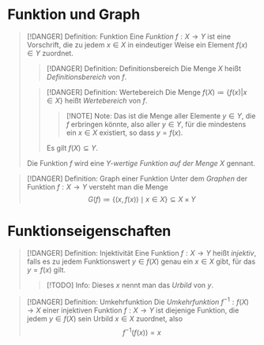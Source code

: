 # Funktion und Graph
> [!DANGER] Definition: Funktion
> Eine *Funktion* $f: X \to Y$ ist eine Vorschrift, die zu jedem $x \in X$ in eindeutiger Weise ein Element $f(x) \in Y$ zuordnet.
> > [!DANGER] Definition: Definitionsbereich
> > Die Menge $X$ heißt *Definitionsbereich* von $f$.
>
> > [!DANGER] Definition: Wertebereich
> > Die Menge $f(X) \coloneqq \{f(x) | x \in X\}$ heißt *Wertebereich* von $f$.
> > 
> > > [!NOTE] Note:
> > > Das ist die Menge aller Elemente $y \in Y$, die $f$ erbringen könnte, also aller $y \in Y$, für die mindestens ein $x \in X$ existiert, so dass $y = f(x)$.
> >
> > Es gilt $f(X) \subseteq Y$.
> 
> Die Funktion $f$ wird eine $Y$*-wertige Funktion auf der Menge* $X$ gennant.

> [!DANGER] Definition: Graph einer Funktion
> Unter dem *Graphen* der Funktion $f: X \to Y$ versteht man die Menge
> $$G(f) \coloneqq \{(x, f(x)) \mid x \in X \} \subseteq X \times Y$$

# Funktionseigenschaften
> [!DANGER] Definition: Injektivität
> Eine Funktion $f: X \to Y$ heißt *injektiv*, falls es zu jedem Funktionswert $y \in f(X)$ genau ein $x \in X$ gibt, für das $y = f(x)$ gilt.
> > [!TODO] Info:
> > Dieses $x$ nennt man das *Urbild* von $y$.

> [!DANGER] Definition: Umkehrfunktion
> Die *Umkehrfunktion* $f^{-1}: f(X) \to X$ einer injektiven Funktion  $f: X \to Y$ ist diejenige Funktion, die jedem $y \in f(X)$ sein Urbild $x \in X$ zuordnet, also
> $$f^{-1}(f(x)) = x$$